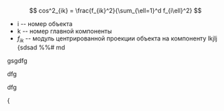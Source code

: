 $$ cos^2_{ik} = \frac{f_{ik}^2}{\sum_{\ell=1}^d f_{i\ell}^2} $$


- i -- номер объекта
- k -- номер главной компоненты
- $f_{ik}$ -- модуль центрированной проекции объекта на компоненту
lkjlj
{sdsad
%%# md




gsgdfg

dfg

dfg

{
